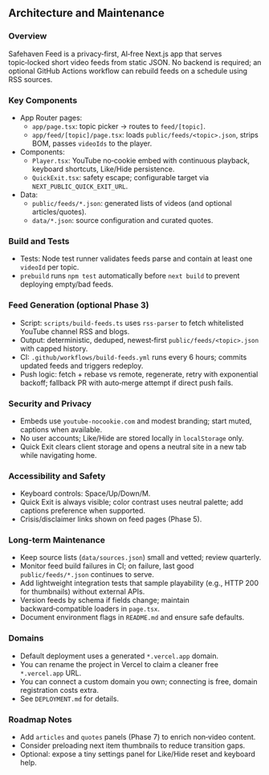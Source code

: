 ## Architecture and Maintenance

### Overview

Safehaven Feed is a privacy‑first, AI‑free Next.js app that serves topic‑locked short video feeds from static JSON. No backend is required; an optional GitHub Actions workflow can rebuild feeds on a schedule using RSS sources.

### Key Components

- App Router pages:
  - `app/page.tsx`: topic picker → routes to `feed/[topic]`.
  - `app/feed/[topic]/page.tsx`: loads `public/feeds/<topic>.json`, strips BOM, passes `videoIds` to the player.
- Components:
  - `Player.tsx`: YouTube no‑cookie embed with continuous playback, keyboard shortcuts, Like/Hide persistence.
  - `QuickExit.tsx`: safety escape; configurable target via `NEXT_PUBLIC_QUICK_EXIT_URL`.
- Data:
  - `public/feeds/*.json`: generated lists of videos (and optional articles/quotes).
  - `data/*.json`: source configuration and curated quotes.

### Build and Tests

- Tests: Node test runner validates feeds parse and contain at least one `videoId` per topic.
- `prebuild` runs `npm test` automatically before `next build` to prevent deploying empty/bad feeds.

### Feed Generation (optional Phase 3)

- Script: `scripts/build-feeds.ts` uses `rss-parser` to fetch whitelisted YouTube channel RSS and blogs.
- Output: deterministic, deduped, newest‑first `public/feeds/<topic>.json` with capped history.
- CI: `.github/workflows/build-feeds.yml` runs every 6 hours; commits updated feeds and triggers redeploy.
- Push logic: fetch + rebase vs remote, regenerate, retry with exponential backoff; fallback PR with auto‑merge attempt if direct push fails.

### Security and Privacy

- Embeds use `youtube-nocookie.com` and modest branding; start muted, captions when available.
- No user accounts; Like/Hide are stored locally in `localStorage` only.
- Quick Exit clears client storage and opens a neutral site in a new tab while navigating home.

### Accessibility and Safety

- Keyboard controls: Space/Up/Down/M.
- Quick Exit is always visible; color contrast uses neutral palette; add captions preference when supported.
- Crisis/disclaimer links shown on feed pages (Phase 5).

### Long‑term Maintenance

- Keep source lists (`data/sources.json`) small and vetted; review quarterly.
- Monitor feed build failures in CI; on failure, last good `public/feeds/*.json` continues to serve.
- Add lightweight integration tests that sample playability (e.g., HTTP 200 for thumbnails) without external APIs.
- Version feeds by schema if fields change; maintain backward‑compatible loaders in `page.tsx`.
- Document environment flags in `README.md` and ensure safe defaults.

### Domains

- Default deployment uses a generated `*.vercel.app` domain.
- You can rename the project in Vercel to claim a cleaner free `*.vercel.app` URL.
- You can connect a custom domain you own; connecting is free, domain registration costs extra.
- See `DEPLOYMENT.md` for details.

### Roadmap Notes

- Add `articles` and `quotes` panels (Phase 7) to enrich non‑video content.
- Consider preloading next item thumbnails to reduce transition gaps.
- Optional: expose a tiny settings panel for Like/Hide reset and keyboard help.
